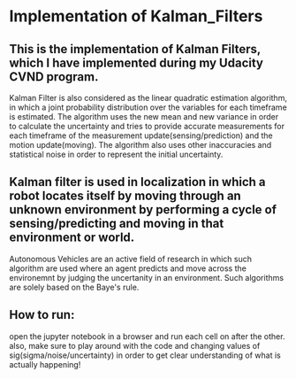 # Implementation of Kalman_Filters
## This is the implementation of Kalman Filters, which I have implemented during my Udacity CVND program.

Kalman Filter is also considered as the linear quadratic estimation algorithm, in which a joint probability distribution over the variables for each timeframe is estimated.
The algorithm uses the new mean and new variance in order to calculate the uncertainty and tries to provide accurate measurements for each timeframe of the measurement update(sensing/prediction) and the motion update(moving).
The algorithm also uses other inaccuracies and statistical noise in order to represent the initial uncertainty.

## Kalman filter is used in localization in which a robot locates itself by moving through an unknown environment by performing a cycle of sensing/predicting and moving in that environment or world.

Autonomous Vehicles are an active field of research in which such algorithm are used where an agent predicts and move across the environemnt by judging the uncertanity in an environment.
Such algorithms are solely based on the Baye's rule.

## How to run:
open the jupyter notebook in a browser and run each cell on after the other. also, make sure to play around with the code and changing values of sig(sigma/noise/uncertainty) in order to get clear understanding of what is actually happening!
